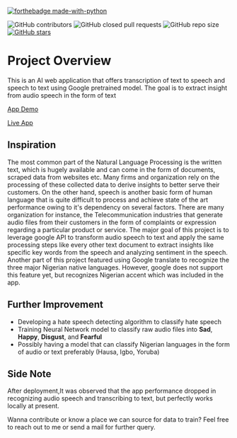 [![forthebadge made-with-python](http://ForTheBadge.com/images/badges/made-with-python.svg)](https://www.python.org/)

![GitHub contributors](https://img.shields.io/github/contributors/judeleonard/SpeechText-Analytic-App)
![GitHub closed pull requests](https://img.shields.io/github/issues-pr-closed-raw/judeleonard/SpeechText-Analytic-App)
![GitHub repo size](https://img.shields.io/github/repo-size/judeleonard/SpeechText-Analytic-App)
[![GitHub stars](https://img.shields.io/github/stars/judeleonard/SpeechText-Analytic-App)](https://github.com/judeleonard/SpeechText-Analytic-App/stargazers)

 # Project Overview
This is an AI web application that offers transcription of text to speech and speech to text using Google pretrained model. The goal is to extract insight from audio speech in the form of text

[App Demo](https://res.cloudinary.com/dfgg73dvr/video/upload/v1624127072/ezgif.com-gif-maker_k56lry.mp4)

[Live App](https://share.streamlit.io/judeleonard/speechtext-analytic-app/myapp.py)

## Inspiration
The most common part of the Natural Language Processing is the written text, which is hugely available and can come in the form of documents, scraped data from websites etc. Many firms and organization rely on the processing of 
these collected data to derive insights to better serve their customers. On the other hand, speech is another basic form of human language that is quite difficult to process and achieve state of the art performance owing to it's dependency on several factors. There are many organization for instance, the Telecommunication industries that generate audio files
from their customers in the form of complaints or expression regarding a particular product or service. The major goal of this project is to leverage google API to transform audio speech to text and apply the same processing steps like every other text document to
extract insights like specific key words from the speech and analyzing sentiment in the speech.
Another part of this project featured using Google translate to recognize the three major Nigerian native languages. However, google does not support this feature yet, but recognizes Nigerian accent which was included in the app.

## Further Improvement
- Developing a hate speech detecting algorithm to classify hate speech
- Training Neural Network model to classify raw audio files into __Sad__, __Happy__, __Disgust__, and __Fearful__
- Possibly having a model that can classify Nigerian languages in the form of audio or text preferably (Hausa, Igbo, Yoruba)

## Side Note
After deployment,It was observed that the app performance dropped in recognizing audio speech and transcribing to text, but perfectly works locally at present.
   
Wanna contribute or know a place we can source for data to train? Feel free to reach out to me or send a mail for further query.
